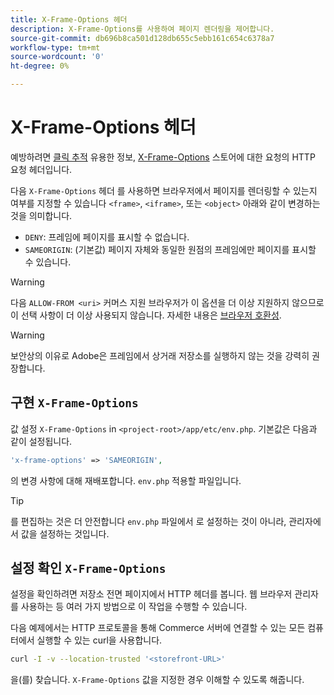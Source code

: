 ```yaml
---
title: X-Frame-Options 헤더
description: X-Frame-Options를 사용하여 페이지 렌더링을 제어합니다.
source-git-commit: db696b8ca501d128db655c5ebb161c654c6378a7
workflow-type: tm+mt
source-wordcount: '0'
ht-degree: 0%

---
```



# X-Frame-Options 헤더

예방하려면 [클릭 추적](https://owasp.org/www-community/attacks/Clickjacking) 유용한 정보, [X-Frame-Options](https://datatracker.ietf.org/doc/html/rfc7034) 스토어에 대한 요청의 HTTP 요청 헤더입니다.

다음 `X-Frame-Options` 헤더 를 사용하면 브라우저에서 페이지를 렌더링할 수 있는지 여부를 지정할 수 있습니다 `<frame>`, `<iframe>`, 또는 `<object>` 아래와 같이 변경하는 것을 의미합니다.

- `DENY`: 프레임에 페이지를 표시할 수 없습니다.
- `SAMEORIGIN`: (기본값) 페이지 자체와 동일한 원점의 프레임에만 페이지를 표시할 수 있습니다.

>[!WARNING]
>
>다음 `ALLOW-FROM <uri>` 커머스 지원 브라우저가 이 옵션을 더 이상 지원하지 않으므로 이 선택 사항이 더 이상 사용되지 않습니다. 자세한 내용은 [브라우저 호환성](https://developer.mozilla.org/en-US/docs/Web/HTTP/Headers/X-Frame-Options#browser_compatibility).

>[!WARNING]
>
>보안상의 이유로 Adobe은 프레임에서 상거래 저장소를 실행하지 않는 것을 강력히 권장합니다.

## 구현 `X-Frame-Options`

값 설정 `X-Frame-Options` in `<project-root>/app/etc/env.php`. 기본값은 다음과 같이 설정됩니다.

```php
'x-frame-options' => 'SAMEORIGIN',
```

의 변경 사항에 대해 재배포합니다. `env.php` 적용할 파일입니다.

>[!TIP]
>
>를 편집하는 것은 더 안전합니다 `env.php` 파일에서 로 설정하는 것이 아니라, 관리자에서 값을 설정하는 것입니다.

## 설정 확인 `X-Frame-Options`

설정을 확인하려면 저장소 전면 페이지에서 HTTP 헤더를 봅니다. 웹 브라우저 관리자를 사용하는 등 여러 가지 방법으로 이 작업을 수행할 수 있습니다.

다음 예제에서는 HTTP 프로토콜을 통해 Commerce 서버에 연결할 수 있는 모든 컴퓨터에서 실행할 수 있는 curl을 사용합니다.

```bash
curl -I -v --location-trusted '<storefront-URL>'
```

을(를) 찾습니다. `X-Frame-Options` 값을 지정한 경우 이해할 수 있도록 해줍니다.
